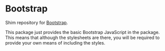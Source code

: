 Bootstrap
=========

Shim repository for [Bootstrap](http://getbootstrap.com).

This package just provides the basic Bootstrap JavaScript in the package. This
means that although the stylesheets are there, you will be required to provide
your own means of including the styles.